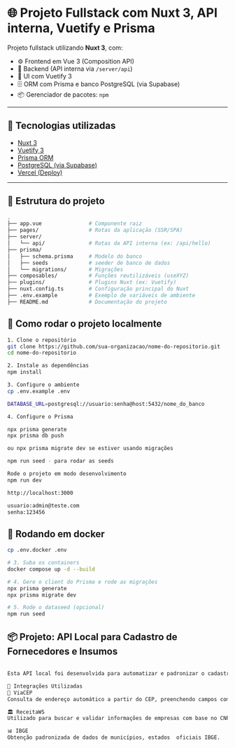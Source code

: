 # 🌐 Projeto Fullstack com Nuxt 3, API interna, Vuetify e Prisma

Projeto fullstack utilizando **Nuxt 3**, com:

- ⚙️ Frontend em Vue 3 (Composition API)
- 📡 Backend (API interna via `/server/api`)
- 🎨 UI com Vuetify 3
- 🗄️ ORM com Prisma e banco PostgreSQL (via Supabase)
- 📦 Gerenciador de pacotes: `npm`

---

## 🚀 Tecnologias utilizadas

- [Nuxt 3](https://nuxt.com)
- [Vuetify 3](https://next.vuetifyjs.com/)
- [Prisma ORM](https://www.prisma.io/)
- [PostgreSQL (via Supabase)](https://supabase.com/)
- [Vercel (Deploy)](https://vercel.com)

---

## 📁 Estrutura do projeto

```bash
.
├── app.vue               # Componente raiz
├── pages/                # Rotas da aplicação (SSR/SPA)
├── server/
│   └── api/              # Rotas da API interna (ex: /api/hello)
├── prisma/
│   ├── schema.prisma     # Modelo do banco
│   ├── seeds             # seeder de banco de dados
│   └── migrations/       # Migrações
├── composables/          # Funções reutilizáveis (useXYZ)
├── plugins/              # Plugins Nuxt (ex: Vuetify)
├── nuxt.config.ts        # Configuração principal do Nuxt
├── .env.example          # Exemplo de variáveis de ambiente
├── README.md             # Documentação do projeto

```

## 📁 Como rodar o projeto localmente

```bash
1. Clone o repositório
git clone https://github.com/sua-organizacao/nome-do-repositorio.git
cd nome-do-repositorio

2. Instale as dependências
npm install

3. Configure o ambiente
cp .env.example .env

DATABASE_URL=postgresql://usuario:senha@host:5432/nome_do_banco

4. Configure o Prisma

npx prisma generate
npx prisma db push

ou npx prisma migrate dev se estiver usando migrações

npm run seed - para rodar as seeds 

Rode o projeto em modo desenvolvimento
npm run dev

http://localhost:3000

usuario:admin@teste.com
senha:123456
```

## 🐳 Rodando em docker
```bash
cp .env.docker .env

# 3. Suba os containers
docker compose up -d --build

# 4. Gere o client do Prisma e rode as migrações
npx prisma generate
npx prisma migrate dev 

# 5. Rode o dataseed (opcional)
npm run seed
```

## 📦 Projeto: API Local para Cadastro de Fornecedores e Insumos

```bash

Esta API local foi desenvolvida para automatizar e padronizar o cadastro de fornecedores (pessoas físicas ou jurídicas) e insumos, utilizando dados oficiais de serviços públicos brasileiros. A aplicação centraliza e valida as informações recebidas por meio de três integrações externas.

🔗 Integrações Utilizadas
📮 ViaCEP
Consulta de endereço automático a partir do CEP, preenchendo campos como logradouro, bairro, cidade e UF.

🏛️ ReceitaWS
Utilizado para buscar e validar informações de empresas com base no CNPJ

📊 IBGE
Obtenção padronizada de dados de municípios, estados  oficiais IBGE.